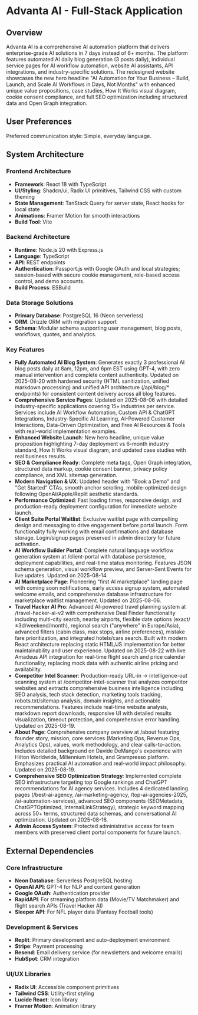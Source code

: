 # Advanta AI - Full-Stack Application

## Overview
Advanta AI is a comprehensive AI automation platform that delivers enterprise-grade AI solutions in 7 days instead of 6+ months. The platform features automated AI daily blog generation (3 posts daily), individual service pages for AI workflow automation, website AI assistants, API integrations, and industry-specific solutions. The redesigned website showcases the new hero headline "AI Automation for Your Business – Build, Launch, and Scale AI Workflows in Days, Not Months" with enhanced unique value propositions, case studies, How It Works visual diagram, cookie consent compliance, and full SEO optimization including structured data and Open Graph integration.

## User Preferences
Preferred communication style: Simple, everyday language.

## System Architecture

### Frontend Architecture
- **Framework**: React 18 with TypeScript
- **UI/Styling**: Shadcn/ui, Radix UI primitives, Tailwind CSS with custom theming
- **State Management**: TanStack Query for server state, React hooks for local state
- **Animations**: Framer Motion for smooth interactions
- **Build Tool**: Vite

### Backend Architecture
- **Runtime**: Node.js 20 with Express.js
- **Language**: TypeScript
- **API**: REST endpoints
- **Authentication**: Passport.js with Google OAuth and local strategies; session-based with secure cookie management, role-based access control, and demo accounts.
- **Build Process**: ESBuild

### Data Storage Solutions
- **Primary Database**: PostgreSQL 16 (Neon serverless)
- **ORM**: Drizzle ORM with migration support
- **Schema**: Modular schema supporting user management, blog posts, workflows, quotes, and analytics.

### Key Features
- **Fully Automated AI Blog System**: Generates exactly 3 professional AI blog posts daily at 8am, 12pm, and 6pm EST using GPT-4, with zero manual intervention and complete content authenticity. Updated on 2025-08-20 with hardened security (HTML sanitization, unified markdown processing) and unified API architecture (/api/blog/* endpoints) for consistent content delivery across all blog features.
- **Comprehensive Service Pages**: Updated on 2025-08-06 with detailed industry-specific applications covering 15+ industries per service. Services include AI Workflow Automation, Custom API & ChatGPT Integrations, Industry-Specific AI Learning, AI-Powered Customer Interactions, Data-Driven Optimization, and Free AI Resources & Tools with real-world implementation examples.
- **Enhanced Website Launch**: New hero headline, unique value proposition highlighting 7-day deployment vs 6-month industry standard, How It Works visual diagram, and updated case studies with real business results.
- **SEO & Compliance Ready**: Complete meta tags, Open Graph integration, structured data markup, cookie consent banner, privacy policy compliance, and XML sitemap generation.
- **Modern Navigation & UX**: Updated header with "Book a Demo" and "Get Started" CTAs, smooth anchor scrolling, mobile-optimized design following OpenAI/Apple/Replit aesthetic standards.
- **Performance Optimized**: Fast loading times, responsive design, and production-ready deployment configuration for immediate website launch.
- **Client Suite Portal Waitlist**: Exclusive waitlist page with compelling design and messaging to drive engagement before portal launch. Form functionality fully working with email confirmations and database storage. Login/signup pages preserved in admin directory for future activation.
- **AI Workflow Builder Portal**: Complete natural language workflow generation system at /client-portal with database persistence, deployment capabilities, and real-time status monitoring. Features JSON schema generation, visual workflow preview, and Server-Sent Events for live updates. Updated on 2025-08-14.
- **AI Marketplace Page**: Pioneering "first AI marketplace" landing page with coming soon notifications, early access signup system, automated welcome emails, and comprehensive database infrastructure for marketplace waitlist management. Updated on 2025-08-06.
- **Travel Hacker AI Pro**: Advanced AI-powered travel planning system at /travel-hacker-ai-v2 with comprehensive Deal Finder functionality including multi-city search, nearby airports, flexible date options (exact/±3d/weekend/month), regional search ("anywhere" in Europe/Asia), advanced filters (cabin class, max stops, airline preferences), mistake fare prioritization, and integrated hotels/cars search. Built with modern React architecture replacing static HTML/JS implementation for better maintainability and user experience. Updated on 2025-08-22 with live Amadeus API integration for real-time flight search and price calendar functionality, replacing mock data with authentic airline pricing and availability.
- **Competitor Intel Scanner**: Production-ready URL-in → intelligence-out scanning system at /competitor-intel-scanner that analyzes competitor websites and extracts comprehensive business intelligence including SEO analysis, tech stack detection, marketing tools tracking, robots.txt/sitemap analysis, domain insights, and actionable recommendations. Features include real-time website analysis, markdown report downloads, responsive UI with detailed results visualization, timeout protection, and comprehensive error handling. Updated on 2025-08-19.
- **About Page**: Comprehensive company overview at /about featuring founder story, mission, core services (Marketing Ops, Revenue Ops, Analytics Ops), values, work methodology, and clear calls-to-action. Includes detailed background on Davide DeMango's experience with Hilton Worldwide, Millennium Hotels, and Grampresso platform. Emphasizes practical AI automation and real-world impact philosophy. Updated on 2025-08-19.
- **Comprehensive SEO Optimization Strategy**: Implemented complete SEO infrastructure targeting top Google rankings and ChatGPT recommendations for AI agency services. Includes 4 dedicated landing pages (/best-ai-agency, /ai-marketing-agency, /top-ai-agencies-2025, /ai-automation-services), advanced SEO components (SEOMetadata, ChatGPTOptimized, InternalLinkStrategy), strategic keyword mapping across 50+ terms, structured data schemas, and conversational AI optimization. Updated on 2025-08-16.
- **Admin Access System**: Protected administrative access for team members with preserved client portal components for future launch.

## External Dependencies

### Core Infrastructure
- **Neon Database**: Serverless PostgreSQL hosting
- **OpenAI API**: GPT-4 for NLP and content generation
- **Google OAuth**: Authentication provider
- **RapidAPI**: For streaming platform data (Movie/TV Matchmaker) and flight search APIs (Travel Hacker AI)
- **Sleeper API**: For NFL player data (Fantasy Football tools)

### Development & Services
- **Replit**: Primary development and auto-deployment environment
- **Stripe**: Payment processing
- **Resend**: Email delivery service (for newsletters and welcome emails)
- **HubSpot**: CRM integration

### UI/UX Libraries
- **Radix UI**: Accessible component primitives
- **Tailwind CSS**: Utility-first styling
- **Lucide React**: Icon library
- **Framer Motion**: Animation library